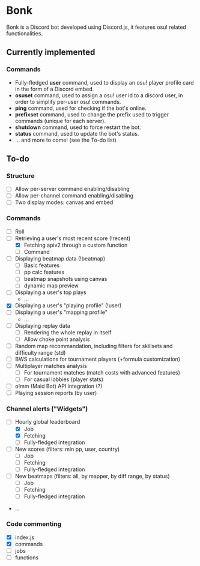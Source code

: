# Bonk

Bonk is a Discord bot developed using Discord.js, it features osu! related functionalities.

## Currently implemented

### Commands

- Fully-fledged **user** command, used to display an osu! player profile card in the form of a Discord embed.
- **osuset** command, used to assign a osu! user id to a discord user, in order to simplify per-user osu! commands.
- **ping** command, used for checking if the bot's online.
- **prefixset** command, used to change the prefix used to trigger commands (unique for each server).
- **shutdown** command, used to force restart the bot.
- **status** command, used to update the bot's status.
- ... and more to come! (see the To-do list)

## To-do

### Structure

- [ ] Allow per-server command enabling/disabling
- [ ] Allow per-channel command enabling/disabling
- [ ] Two display modes: canvas and embed

### Commands

- [ ] Roll
- [ ] Retrieving a user's most recent score (!recent)
  - [x] Fetching apiv2 through a custom function
  - [ ] Command
- [ ] Displaying beatmap data (!beatmap)
  - [ ] Basic features
  - [ ] pp calc features
  - [ ] beatmap snapshots using canvas
  - [ ] dynamic map preview
- [ ] Displaying a user's top plays
  - ...
- [x] Displaying a user's "playing profile" (!user)
- [ ] Displaying a user's "mapping profile"
  - ...
- [ ] Displaying replay data
  - [ ] Rendering the whole replay in itself
  - [ ] Allow choke point analysis
- [ ] Random map recommandation, including filters for skillsets and difficulty range (std)
- [ ] BWS calculations for tournament players (+formula customization)
- [ ] Multiplayer matches analysis
  - [ ] For tournament matches (match costs with advanced features)
  - [ ] For casual lobbies (player stats)
- [ ] o!mm (Maid Bot) API integration (?)
- [ ] Playing session reports (by user)

### Channel alerts ("Widgets")

- [ ] Hourly global leaderboard
  - [x] Job
  - [x] Fetching
  - [ ] Fully-fledged integration
- [ ] New scores (filters: min pp, user, country)
  - [ ] Job
  - [ ] Fetching
  - [ ] Fully-fledged integration
- [ ] New beatmaps (filters: all, by mapper, by diff range, by status)
  - [ ] Job
  - [ ] Fetching
  - [ ] Fully-fledged integration
- ...

### Code commenting

- [x] index.js
- [x] commands
- [ ] jobs
- [ ] functions
